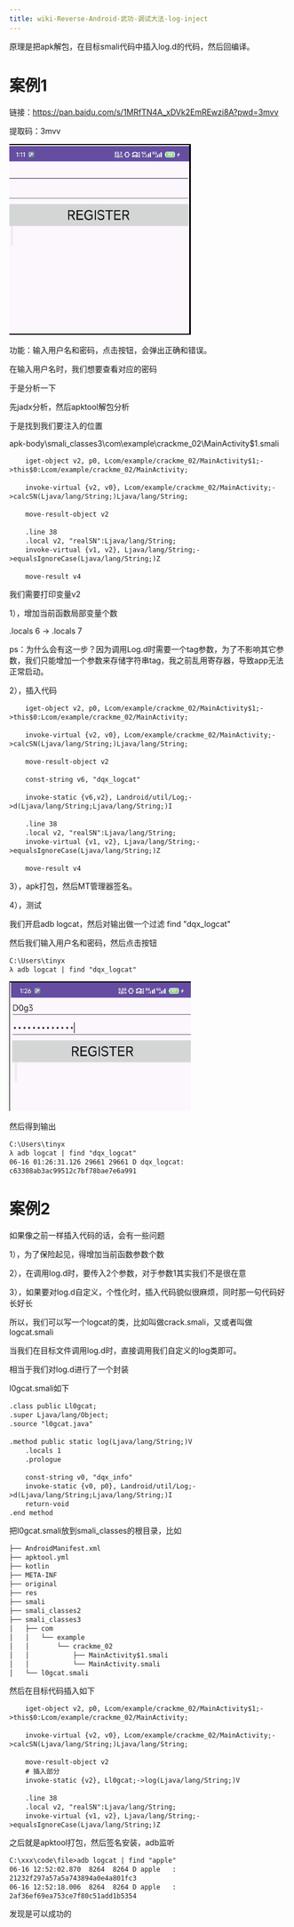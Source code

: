 ```yaml
---
title: wiki-Reverse-Android-武功-调试大法-log-inject
---
```



原理是把apk解包，在目标smali代码中插入log.d的代码，然后回编译。

# 案例1

链接：https://pan.baidu.com/s/1MRfTN4A_xDVk2EmREwzi8A?pwd=3mvv 

提取码：3mvv



![image-20240617165033597](./img/image-20240617165033597.png)

功能：输入用户名和密码，点击按钮，会弹出正确和错误。

在输入用户名时，我们想要查看对应的密码

于是分析一下

先jadx分析，然后apktool解包分析

于是找到我们要注入的位置 

apk-body\smali_classes3\com\example\crackme_02\MainActivity$1.smali

```smlai
    iget-object v2, p0, Lcom/example/crackme_02/MainActivity$1;->this$0:Lcom/example/crackme_02/MainActivity;

    invoke-virtual {v2, v0}, Lcom/example/crackme_02/MainActivity;->calcSN(Ljava/lang/String;)Ljava/lang/String;

    move-result-object v2
    
    .line 38
    .local v2, "realSN":Ljava/lang/String;
    invoke-virtual {v1, v2}, Ljava/lang/String;->equalsIgnoreCase(Ljava/lang/String;)Z

    move-result v4
```

我们需要打印变量v2

1），增加当前函数局部变量个数

.locals 6 -> .locals 7

ps：为什么会有这一步？因为调用Log.d时需要一个tag参数，为了不影响其它参数，我们只能增加一个参数来存储字符串tag，我之前乱用寄存器，导致app无法正常启动。



2），插入代码

```smali
    iget-object v2, p0, Lcom/example/crackme_02/MainActivity$1;->this$0:Lcom/example/crackme_02/MainActivity;

    invoke-virtual {v2, v0}, Lcom/example/crackme_02/MainActivity;->calcSN(Ljava/lang/String;)Ljava/lang/String;

    move-result-object v2

    const-string v6, "dqx_logcat" 

    invoke-static {v6,v2}, Landroid/util/Log;->d(Ljava/lang/String;Ljava/lang/String;)I

    .line 38
    .local v2, "realSN":Ljava/lang/String;
    invoke-virtual {v1, v2}, Ljava/lang/String;->equalsIgnoreCase(Ljava/lang/String;)Z

    move-result v4
```

3），apk打包，然后MT管理器签名。

4），测试

我们开启adb logcat，然后对输出做一个过滤 find "dqx_logcat"

然后我们输入用户名和密码，然后点击按钮

```
C:\Users\tinyx
λ adb logcat | find "dqx_logcat"
```

![image-20240617165121144](./img/image-20240617165121144.png)

然后得到输出

```
C:\Users\tinyx
λ adb logcat | find "dqx_logcat"
06-16 01:26:31.126 29661 29661 D dqx_logcat: c63308ab3ac99512c7bf78bae7e6a991
```



# 案例2

如果像之前一样插入代码的话，会有一些问题

1），为了保险起见，得增加当前函数参数个数

2），在调用log.d时，要传入2个参数，对于参数1其实我们不是很在意

3），如果要对log.d自定义，个性化时，插入代码貌似很麻烦，同时那一句代码好长好长

所以，我们可以写一个logcat的类，比如叫做crack.smali，又或者叫做logcat.smali

当我们在目标文件调用log.d时，直接调用我们自定义的log类即可。

相当于我们对log.d进行了一个封装

l0gcat.smali如下

```smali
.class public Ll0gcat;
.super Ljava/lang/Object;
.source "l0gcat.java"
 
.method public static log(Ljava/lang/String;)V
    .locals 1
    .prologue
 
    const-string v0, "dqx_info"
    invoke-static {v0, p0}, Landroid/util/Log;->d(Ljava/lang/String;Ljava/lang/String;)I
    return-void
.end method
```

把l0gcat.smali放到smali_classes的根目录，比如

```
├── AndroidManifest.xml
├── apktool.yml
├── kotlin
├── META-INF
├── original
├── res
├── smali
├── smali_classes2
├── smali_classes3
│   ├── com
│   │   └── example
│   │       └── crackme_02
│   │           ├── MainActivity$1.smali
│   │           └── MainActivity.smali
│   └── l0gcat.smali
```

然后在目标代码插入如下

```smali
    iget-object v2, p0, Lcom/example/crackme_02/MainActivity$1;->this$0:Lcom/example/crackme_02/MainActivity;

    invoke-virtual {v2, v0}, Lcom/example/crackme_02/MainActivity;->calcSN(Ljava/lang/String;)Ljava/lang/String;

    move-result-object v2
    # 插入部分
    invoke-static {v2}, Ll0gcat;->log(Ljava/lang/String;)V

    .line 38
    .local v2, "realSN":Ljava/lang/String;
    invoke-virtual {v1, v2}, Ljava/lang/String;->equalsIgnoreCase(Ljava/lang/String;)Z
```

之后就是apktool打包，然后签名安装，adb监听

```
C:\xxx\code\file>adb logcat | find "apple"
06-16 12:52:02.870  8264  8264 D apple   : 21232f297a57a5a743894a0e4a801fc3
06-16 12:52:18.006  8264  8264 D apple   : 2af36ef69ea753ce7f80c51add1b5354
```

发现是可以成功的